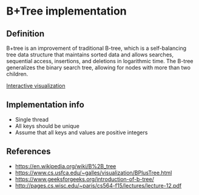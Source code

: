 # B+Tree implementation

## Definition

B+tree is an improvement of traditional B-tree, which is a self-balancing tree data structure that maintains sorted data and allows searches, sequential access, insertions, and deletions in logarithmic time. The B-tree generalizes the binary search tree, allowing for nodes with more than two children.

[Interactive visualization](https://www.cs.usfca.edu/~galles/visualization/BPlusTree.html)

## Implementation info

- Single thread
- All keys should be unique
- Assume that all keys and values are positive integers

## References

- https://en.wikipedia.org/wiki/B%2B_tree
- https://www.cs.usfca.edu/~galles/visualization/BPlusTree.html
- https://www.geeksforgeeks.org/introduction-of-b-tree/
- http://pages.cs.wisc.edu/~paris/cs564-f15/lectures/lecture-12.pdf